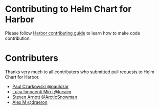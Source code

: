 # Contributing to Helm Chart for Harbor

Please follow [Harbor contributing guide](https://github.com/vmware/harbor/blob/master/CONTRIBUTING.md) to learn how to make code contribution.

# Contributers

Thanks very much to all contributers who submitted pull requests to Helm Chart for Harbor.

- [Paul Czarkowski @paulczar](https://github.com/paulczar)
- [Luca Innocenti Mirri @lucaim](https://github.com/lucaim)
- [Steven Arnott @ArcticSnowman](https://github.com/ArcticSnowman)
- [Alex M @draeron](https://github.com/draeron)
